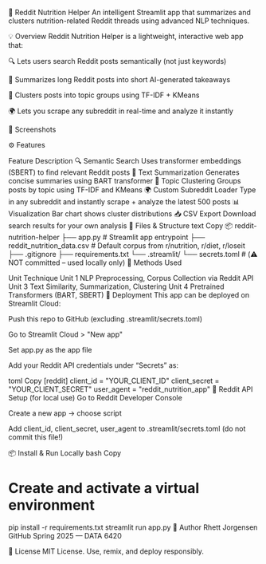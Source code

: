 🥦 Reddit Nutrition Helper
An intelligent Streamlit app that summarizes and clusters nutrition-related Reddit threads using advanced NLP techniques.

💡 Overview
Reddit Nutrition Helper is a lightweight, interactive web app that:

🔍 Lets users search Reddit posts semantically (not just keywords)

🧾 Summarizes long Reddit posts into short AI-generated takeaways

🧠 Clusters posts into topic groups using TF-IDF + KMeans

🌍 Lets you scrape any subreddit in real-time and analyze it instantly

📸 Screenshots

⚙️ Features

Feature	Description
🔍 Semantic Search	Uses transformer embeddings (SBERT) to find relevant Reddit posts
🧾 Text Summarization	Generates concise summaries using BART transformer
🧠 Topic Clustering	Groups posts by topic using TF-IDF and KMeans
🌍 Custom Subreddit Loader	Type in any subreddit and instantly scrape + analyze the latest 500 posts
📊 Visualization	Bar chart shows cluster distributions
📥 CSV Export	Download search results for your own analysis
📁 Files & Structure
text
Copy
📦 reddit-nutrition-helper
├── app.py                   # Streamlit app entrypoint
├── reddit_nutrition_data.csv  # Default corpus from r/nutrition, r/diet, r/loseit
├── .gitignore
├── requirements.txt
└── .streamlit/
    └── secrets.toml         # (⚠️ NOT committed – used locally only)
🧠 Methods Used

Unit	Technique
Unit 1	NLP Preprocessing, Corpus Collection via Reddit API
Unit 3	Text Similarity, Summarization, Clustering
Unit 4	Pretrained Transformers (BART, SBERT)
🚀 Deployment
This app can be deployed on Streamlit Cloud:

Push this repo to GitHub (excluding .streamlit/secrets.toml)

Go to Streamlit Cloud > "New app"

Set app.py as the app file

Add your Reddit API credentials under “Secrets” as:

toml
Copy
[reddit]
client_id = "YOUR_CLIENT_ID"
client_secret = "YOUR_CLIENT_SECRET"
user_agent = "reddit_nutrition_app"
🔐 Reddit API Setup (for local use)
Go to Reddit Developer Console

Create a new app → choose script

Add client_id, client_secret, user_agent to .streamlit/secrets.toml (do not commit this file!)

📦 Install & Run Locally
bash
Copy
# Create and activate a virtual environment
pip install -r requirements.txt
streamlit run app.py
🙋 Author
Rhett Jorgensen
GitHub
Spring 2025 — DATA 6420

📜 License
MIT License. Use, remix, and deploy responsibly.